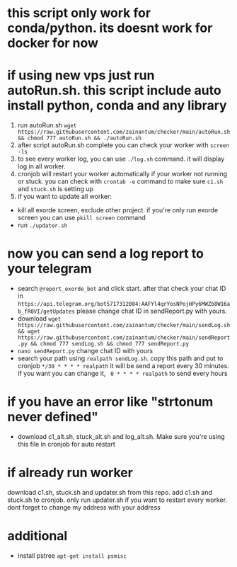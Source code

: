# this script only work for conda/python. its doesnt work for docker for now
# if using new vps just run autoRun.sh. this script include auto install python, conda and any library
1. run autoRun.sh
```wget https://raw.githubusercontent.com/zainantum/checker/main/autoRun.sh && chmod 777 autoRun.sh && ./autoRun.sh```
2. after script autoRun.sh complete you can check your worker with ```screen -ls```
3. to see every worker log, you can use ``` ./log.sh ``` command. it will display log in all worker.
4. cronjob will restart your worker automatically if your worker not running or stuck. you can check with ``` crontab -e ``` command to make sure ```c1.sh``` and ```stuck.sh``` is setting up
5. if you want to update all worker:
- kill all exorde screen, exclude other project. if you're only run exorde screen you can use ```pkill screen``` command
- run ```./updater.sh```
# now you can send a log report to your telegram
- search ```@report_exorde_bot``` and click start. after that check your chat ID in ```https://api.telegram.org/bot5717312084:AAFYl4qrYosNPojHPy6MWZb8W16ab_fR0VI/getUpdates``` please change chat ID in sendReport.py with yours.
- download ```wget https://raw.githubusercontent.com/zainantum/checker/main/sendLog.sh && wget https://raw.githubusercontent.com/zainantum/checker/main/sendReport.py && chmod 777 sendLog.sh && chmod 777 sendReport.py```
- ```nano sendReport.py``` change chat ID with yours
- search your path using ```realpath sendLog.sh```. copy this path and put to cronjob ``` */30 * * * * realpath ``` it will be send a report every 30 minutes. if you want you can change it, ``` 0 * * * * realpath``` to send every hours
# if you have an error like "strtonum never defined"
- download c1_alt.sh, stuck_alt.sh and log_alt.sh. Make sure you're using this file in cronjob for auto restart
# if already run worker
download c1.sh, stuck.sh and updater.sh from this repo. add c1.sh and stuck.sh to cronjob. only run updater.sh if you want to restart every worker. dont forget to change my address with your address

# additional
- install pstree
```apt-get install psmisc```

